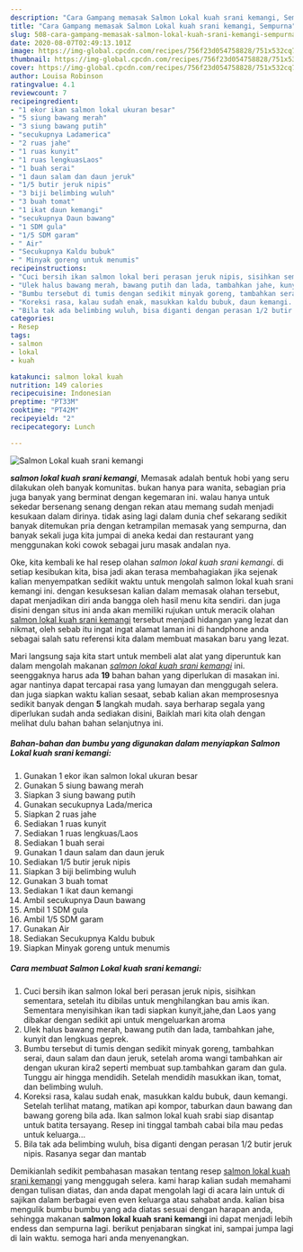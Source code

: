 ```yaml
---
description: "Cara Gampang memasak Salmon Lokal kuah srani kemangi, Sempurna"
title: "Cara Gampang memasak Salmon Lokal kuah srani kemangi, Sempurna"
slug: 508-cara-gampang-memasak-salmon-lokal-kuah-srani-kemangi-sempurna
date: 2020-08-07T02:49:13.101Z
image: https://img-global.cpcdn.com/recipes/756f23d054758828/751x532cq70/salmon-lokal-kuah-srani-kemangi-foto-resep-utama.jpg
thumbnail: https://img-global.cpcdn.com/recipes/756f23d054758828/751x532cq70/salmon-lokal-kuah-srani-kemangi-foto-resep-utama.jpg
cover: https://img-global.cpcdn.com/recipes/756f23d054758828/751x532cq70/salmon-lokal-kuah-srani-kemangi-foto-resep-utama.jpg
author: Louisa Robinson
ratingvalue: 4.1
reviewcount: 7
recipeingredient:
- "1 ekor ikan salmon lokal ukuran besar"
- "5 siung bawang merah"
- "3 siung bawang putih"
- "secukupnya Ladamerica"
- "2 ruas jahe"
- "1 ruas kunyit"
- "1 ruas lengkuasLaos"
- "1 buah serai"
- "1 daun salam dan daun jeruk"
- "1/5 butir jeruk nipis"
- "3 biji belimbing wuluh"
- "3 buah tomat"
- "1 ikat daun kemangi"
- "secukupnya Daun bawang"
- "1 SDM gula"
- "1/5 SDM garam"
- " Air"
- "Secukupnya Kaldu bubuk"
- " Minyak goreng untuk menumis"
recipeinstructions:
- "Cuci bersih ikan salmon lokal beri perasan jeruk nipis, sisihkan sementara, setelah itu dibilas untuk menghilangkan bau amis ikan. Sementara menyisihkan ikan tadi siapkan kunyit,jahe,dan Laos yang dibakar dengan sedikit api untuk mengeluarkan aroma"
- "Ulek halus bawang merah, bawang putih dan lada, tambahkan jahe, kunyit dan lengkuas geprek."
- "Bumbu tersebut di tumis dengan sedikit minyak goreng, tambahkan serai, daun salam dan daun jeruk, setelah aroma wangi tambahkan air dengan ukuran kira2 seperti membuat sup.tambahkan garam dan gula. Tunggu air hingga mendidih. Setelah mendidih masukkan ikan, tomat, dan belimbing wuluh."
- "Koreksi rasa, kalau sudah enak, masukkan kaldu bubuk, daun kemangi. Setelah terlihat matang, matikan api kompor, taburkan daun bawang dan bawang goreng bila ada. Ikan salmon lokal kuah srabi siap disantap untuk batita tersayang. Resep ini tinggal tambah cabai bila mau pedas untuk keluarga..."
- "Bila tak ada belimbing wuluh, bisa diganti dengan perasan 1/2 butir jeruk nipis. Rasanya segar dan mantab"
categories:
- Resep
tags:
- salmon
- lokal
- kuah

katakunci: salmon lokal kuah 
nutrition: 149 calories
recipecuisine: Indonesian
preptime: "PT33M"
cooktime: "PT42M"
recipeyield: "2"
recipecategory: Lunch

---
```



![Salmon Lokal kuah srani kemangi](https://img-global.cpcdn.com/recipes/756f23d054758828/751x532cq70/salmon-lokal-kuah-srani-kemangi-foto-resep-utama.jpg)

<b><i>salmon lokal kuah srani kemangi</i></b>, Memasak adalah bentuk hobi yang seru dilakukan oleh banyak komunitas. bukan hanya para wanita, sebagian pria juga banyak yang berminat dengan kegemaran ini. walau hanya untuk sekedar bersenang senang dengan rekan atau memang sudah menjadi kesukaan dalam dirinya. tidak asing lagi dalam dunia chef sekarang sedikit banyak ditemukan pria dengan ketrampilan memasak yang sempurna, dan banyak sekali juga kita jumpai di aneka kedai dan restaurant yang menggunakan koki cowok sebagai juru masak andalan nya.



Oke, kita kembali ke hal resep olahan <i>salmon lokal kuah srani kemangi</i>. di setiap kesibukan kita, bisa jadi akan terasa membahagiakan jika sejenak kalian menyempatkan sedikit waktu untuk mengolah salmon lokal kuah srani kemangi ini. dengan kesuksesan kalian dalam memasak olahan tersebut, dapat menjadikan diri anda bangga oleh hasil menu kita sendiri. dan juga disini dengan situs ini anda akan memiliki rujukan untuk meracik olahan <u>salmon lokal kuah srani kemangi</u> tersebut menjadi hidangan yang lezat dan nikmat, oleh sebab itu ingat ingat alamat laman ini di handphone anda sebagai salah satu referensi kita dalam membuat masakan baru yang lezat.


Mari langsung saja kita start untuk membeli alat alat yang diperuntuk kan dalam mengolah makanan <u><i>salmon lokal kuah srani kemangi</i></u> ini. seenggaknya harus ada <b>19</b> bahan bahan yang diperlukan di masakan ini. agar nantinya dapat tercapai rasa yang lumayan dan menggugah selera. dan juga siapkan waktu kalian sesaat, sebab kalian akan memprosesnya sedikit banyak dengan <b>5</b> langkah mudah. saya berharap segala yang diperlukan sudah anda sediakan disini, Baiklah mari kita olah dengan melihat dulu bahan bahan selanjutnya ini.

<!--inarticleads1-->

##### Bahan-bahan dan bumbu yang digunakan dalam menyiapkan Salmon Lokal kuah srani kemangi:

1. Gunakan 1 ekor ikan salmon lokal ukuran besar
1. Gunakan 5 siung bawang merah
1. Siapkan 3 siung bawang putih
1. Gunakan secukupnya Lada/merica
1. Siapkan 2 ruas jahe
1. Sediakan 1 ruas kunyit
1. Sediakan 1 ruas lengkuas/Laos
1. Sediakan 1 buah serai
1. Gunakan 1 daun salam dan daun jeruk
1. Sediakan 1/5 butir jeruk nipis
1. Siapkan 3 biji belimbing wuluh
1. Gunakan 3 buah tomat
1. Sediakan 1 ikat daun kemangi
1. Ambil secukupnya Daun bawang
1. Ambil 1 SDM gula
1. Ambil 1/5 SDM garam
1. Gunakan  Air
1. Sediakan Secukupnya Kaldu bubuk
1. Siapkan  Minyak goreng untuk menumis




<!--inarticleads2-->

##### Cara membuat Salmon Lokal kuah srani kemangi:

1. Cuci bersih ikan salmon lokal beri perasan jeruk nipis, sisihkan sementara, setelah itu dibilas untuk menghilangkan bau amis ikan. Sementara menyisihkan ikan tadi siapkan kunyit,jahe,dan Laos yang dibakar dengan sedikit api untuk mengeluarkan aroma
1. Ulek halus bawang merah, bawang putih dan lada, tambahkan jahe, kunyit dan lengkuas geprek.
1. Bumbu tersebut di tumis dengan sedikit minyak goreng, tambahkan serai, daun salam dan daun jeruk, setelah aroma wangi tambahkan air dengan ukuran kira2 seperti membuat sup.tambahkan garam dan gula. Tunggu air hingga mendidih. Setelah mendidih masukkan ikan, tomat, dan belimbing wuluh.
1. Koreksi rasa, kalau sudah enak, masukkan kaldu bubuk, daun kemangi. Setelah terlihat matang, matikan api kompor, taburkan daun bawang dan bawang goreng bila ada. Ikan salmon lokal kuah srabi siap disantap untuk batita tersayang. Resep ini tinggal tambah cabai bila mau pedas untuk keluarga...
1. Bila tak ada belimbing wuluh, bisa diganti dengan perasan 1/2 butir jeruk nipis. Rasanya segar dan mantab




Demikianlah sedikit pembahasan masakan tentang resep <u>salmon lokal kuah srani kemangi</u> yang menggugah selera. kami harap kalian sudah memahami dengan tulisan diatas, dan anda dapat mengolah lagi di acara lain untuk di sajikan dalam berbagai even even keluarga atau sahabat anda. kalian bisa mengulik bumbu bumbu yang ada diatas sesuai dengan harapan anda, sehingga makanan <b>salmon lokal kuah srani kemangi</b> ini dapat menjadi lebih endess dan sempurna lagi. berikut penjabaran singkat ini, sampai jumpa lagi di lain waktu. semoga hari anda menyenangkan.
